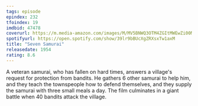 ```yaml
---
tags: episode
epindex: 232
tfoindex: 19
imdbid: 47478
coverurl: https://m.media-amazon.com/images/M/MV5BNWQ3OTM4ZGItMWEwZi00MjI5LWI3YzgtNTYwNWRkNmIzMGI5XkEyXkFqcGdeQXVyNDY2MTk1ODk@._V1_SY300_CR3,0,202,300_.jpg
spotifyurl: https://open.spotify.com/show/39lr9bBUcXgZRXsxTw1axM
title: "Seven Samurai"
releasedate: 1954
rating: 8.6
---
```


A veteran samurai, who has fallen on hard times, answers a village's request for protection from bandits. He gathers 6 other samurai to help him, and they teach the townspeople how to defend themselves, and they supply the samurai with three small meals a day. The film culminates in a giant battle when 40 bandits attack the village.